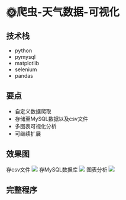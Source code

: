 # 🌞爬虫-天气数据-可视化

<MyGlobalComponent />

## 技术栈
- python
- pymysql
- matplotlib
- selenium
- pandas

## 要点
- 自定义数据爬取
- 存储至MySQL数据以及csv文件
- 多图表可视化分析
- 可继续扩展

## 效果图
存csv文件
![](http://cdn.qiniu.liyansheng.top/img/20250118230745.png)
存MySQL数据库
![](http://cdn.qiniu.liyansheng.top/img/20250118230845.png)
图表分析
![](http://cdn.qiniu.liyansheng.top/img/20250118230948.png)

## 完整程序

<PaymentButton :productId="185" />